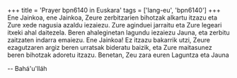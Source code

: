 +++
title = 'Prayer bpn6140 in Euskara'
tags = ['lang-eu', 'bpn6140']
+++
Ene Jainkoa, ene Jainkoa,
Zeure zerbitzarien bihotzak alkartu itzazu eta Zure xede nagusia azaldu iezaiezu. Zure aginduei jarraitu eta Zure legeari itxeki ahal daitezela. Beren ahaleginetan lagundu iezaiezu Jauna, eta zerbitu zaitzaten indarra emaiezu.
Ene Jainkoa! Ez itzazu bakarrik utzi, Zeure ezagutzaren argiz beren urratsak bideratu baizik, eta Zure maitasunez beren bihotzak adoretu itzazu.
Benetan, Zeu zara euren Laguntza eta Jauna

-- Bahá'u'lláh
